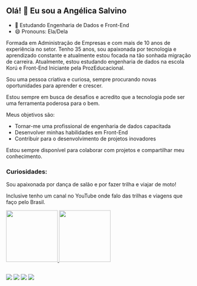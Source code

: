## Olá! 👋 Eu sou a Angélica Salvino

- 🌱 Estudando Engenharia de Dados e Front-End
- 😄 Pronouns: Ela/Dela

  
Formada em Administração de Empresas e com mais de 10 anos de experiência no setor.
Tenho 35 anos, sou apaixonada por tecnologia e aprendizado constante e atualmente estou focada na tão sonhada migração de carreira. 
Atualmente, estou estudando engenharia de dados na escola Korú e Front-End Iniciante pela ProzEducacional.

Sou uma pessoa criativa e curiosa, sempre procurando novas oportunidades para aprender e crescer. 

Estou sempre em busca de desafios e acredito que a tecnologia pode ser uma ferramenta poderosa para o bem.

Meus objetivos são:

* Tornar-me uma profissional de engenharia de dados capacitada
* Desenvolver minhas habilidades em Front-End
* Contribuir para o desenvolvimento de projetos inovadores

Estou sempre disponível para colaborar com projetos e compartilhar meu conhecimento.

### Curiosidades:

Sou apaixonada por dança de salão e por fazer trilha e viajar de moto!

Inclusive tenho um canal no YouTube onde falo das trilhas e viagens que faço pelo Brasil.

<div>
<a href="https://github.com/AngelicaSalvino">
<img height="140em" src="https://github-readme-stats.vercel.app/api?username=AngelicaSalvino&show_icons=true&theme=blue&include_all_comits=true&count_private=true"/>
<img height="140em" src="https://github-readme-stats.vercel.app/api/top-langs/?username=AngelicaSalvino&layout-compact&langs_count=16&theme=blue"/>

</div>


##

<div> 
  <a href="https://instagram.com/angelicasalvino" target="_blank"><img src="https://img.shields.io/badge/-Instagram-%23E4405F?style=for-the-badge&logo=instagram&logoColor=white" target="_blank"></a>
 	<a href="https://discord.gg/angiesalvino#0000" target="_blank"><img src="https://img.shields.io/badge/Discord-7289DA?style=for-the-badge&logo=discord&logoColor=white" target="_blank"></a> 
  <a href = "mailto:angelica.salvino@gmail.com"><img src="https://img.shields.io/badge/-Gmail-%23333?style=for-the-badge&logo=gmail&logoColor=white" target="_blank"></a>
  <a href="https://www.linkedin.com/in/angelica-salvino" target="_blank"><img src="https://img.shields.io/badge/-LinkedIn-%230077B5?style=for-the-badge&logo=linkedin&logoColor=white" target="_blank"></a> 
  
</div>
